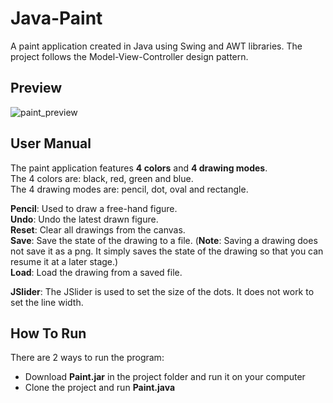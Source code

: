 # Java-Paint
A paint application created in Java using Swing and AWT libraries. The project follows the Model-View-Controller design pattern.

## Preview

![paint_preview](https://user-images.githubusercontent.com/76788207/206437570-76096dd0-3b53-4867-a89b-e016d523af2e.png)

## User Manual

The paint application features **4 colors** and **4 drawing modes**.    
The 4 colors are: black, red, green and blue.  
The 4 drawing modes are: pencil, dot, oval and rectangle. 

**Pencil**: Used to draw a free-hand figure.  
**Undo**: Undo the latest drawn figure.   
**Reset**: Clear all drawings from the canvas.  
**Save**: Save the state of the drawing to a file. (**Note**: Saving a drawing does not save it as a png. It simply saves the state of the drawing so that you can resume it at a later stage.)   
**Load**: Load the drawing from a saved file.  


**JSlider**: The JSlider is used to set the size of the dots. It does not work to set the line width.

## How To Run

There are 2 ways to run the program:
- Download **Paint.jar** in the project folder and run it on your computer
- Clone the project and run **Paint.java**
